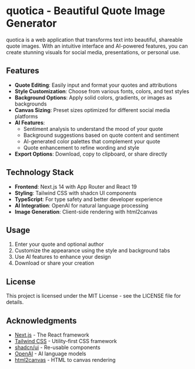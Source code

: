 # quotica - Beautiful Quote Image Generator

quotica is a web application that transforms text into beautiful, shareable quote images. With an intuitive interface and AI-powered features, you can create stunning visuals for social media, presentations, or personal use.

## Features

- **Quote Editing**: Easily input and format your quotes and attributions
- **Style Customization**: Choose from various fonts, colors, and text styles
- **Background Options**: Apply solid colors, gradients, or images as backgrounds
- **Canvas Sizing**: Preset sizes optimized for different social media platforms
- **AI Features**:
  - Sentiment analysis to understand the mood of your quote
  - Background suggestions based on quote content and sentiment
  - AI-generated color palettes that complement your quote
  - Quote enhancement to refine wording and style
- **Export Options**: Download, copy to clipboard, or share directly

## Technology Stack

- **Frontend**: Next.js 14 with App Router and React 19
- **Styling**: Tailwind CSS with shadcn UI components
- **TypeScript**: For type safety and better developer experience
- **AI Integration**: OpenAI for natural language processing
- **Image Generation**: Client-side rendering with html2canvas


## Usage

1. Enter your quote and optional author
2. Customize the appearance using the style and background tabs
3. Use AI features to enhance your design
4. Download or share your creation

## License

This project is licensed under the MIT License - see the LICENSE file for details.

## Acknowledgments

- [Next.js](https://nextjs.org/) - The React framework
- [Tailwind CSS](https://tailwindcss.com/) - Utility-first CSS framework
- [shadcn/ui](https://ui.shadcn.com/) - Re-usable components
- [OpenAI](https://openai.com/) - AI language models
- [html2canvas](https://html2canvas.hertzen.com/) - HTML to canvas rendering
